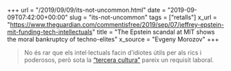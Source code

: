 +++
url = "/2019/09/09/its-not-uncommon.html"
date = "2019-09-09T07:42:00+00:00"
slug = "its-not-uncommon"
tags = ["retalls"]
x_url = "https://www.theguardian.com/commentisfree/2019/sep/07/jeffrey-epstein-mit-funding-tech-intellectuals"
title = "The Epstein scandal at MIT shows the moral bankruptcy of techno-elites"
x_source = "Evgeny Morozov"
+++

> No és rar que els intel·lectuals facin d’idiotes útils per als rics i poderosos, però sota la [“tercera cultura”](https://www.edge.org/conversation/john_brockman-the-third-culture) pareix un requisit laboral.
